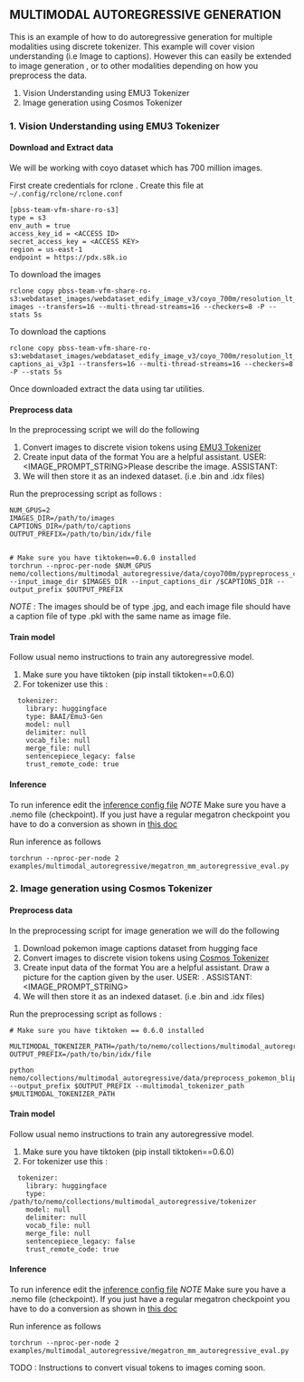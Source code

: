 ## MULTIMODAL AUTOREGRESSIVE GENERATION    
This is an example of how to do autoregressive generation for multiple modalities using discrete tokenizer. This example will cover vision understanding (i.e Image to captions). However this can easily be extended to image generation , or to other modalities depending on how you preprocess the data. 


1. Vision Understanding using EMU3 Tokenizer
2. Image generation using Cosmos Tokenizer

### 1. Vision Understanding using EMU3 Tokenizer

#### Download and Extract data 
We will be working with coyo dataset which has 700 million images. 

First create credentials for rclone . Create this file at `~/.config/rclone/rclone.conf`
```
[pbss-team-vfm-share-ro-s3]
type = s3
env_auth = true
access_key_id = <ACCESS ID>
secret_access_key = <ACCESS KEY>
region = us-east-1
endpoint = https://pdx.s8k.io
```
To download the images
```
rclone copy pbss-team-vfm-share-ro-s3:webdataset_images/webdataset_edify_image_v3/coyo_700m/resolution_lt_720/aspect_ratio_16_9/images images --transfers=16 --multi-thread-streams=16 --checkers=8 -P --stats 5s
```

To download the captions 
```
rclone copy pbss-team-vfm-share-ro-s3:webdataset_images/webdataset_edify_image_v3/coyo_700m/resolution_lt_720/aspect_ratio_16_9/captions_ai_v3p1 captions_ai_v3p1 --transfers=16 --multi-thread-streams=16 --checkers=8 -P --stats 5s
```

Once downloaded extract the data using tar utilities. 


#### Preprocess data
In the preprocessing script we will do the following 
1. Convert images to discrete vision tokens using [EMU3 Tokenizer](https://github.com/baaivision/Emu3) 
2. Create input data of the format <BOS>You are a helpful assistant. USER: <IMAGE_PROMPT_STRING>Please describe the image. ASSISTANT: <CAPTION><EOS>
3. We will then store it as an indexed dataset. (i.e .bin and .idx files)

Run the preprocessing script as follows : 
```
NUM_GPUS=2
IMAGES_DIR=/path/to/images
CAPTIONS_DIR=/path/to/captions
OUTPUT_PREFIX=/path/to/bin/idx/file


# Make sure you have tiktoken==0.6.0 installed
torchrun --nproc-per-node $NUM_GPUS nemo/collections/multimodal_autoregressive/data/coyo700m/pypreprocess_coyo.py --input_image_dir $IMAGES_DIR --input_captions_dir /$CAPTIONS_DIR --output_prefix $OUTPUT_PREFIX
```

*NOTE* : The images should be of type .jpg, and each image file should have a caption file of type .pkl with the same name as image file. 

#### Train model
Follow usual nemo instructions to train any autoregressive model. 
1. Make sure you have tiktoken (pip install tiktoken==0.6.0)
2. For tokenizer use this : 
```
  tokenizer:
    library: huggingface
    type: BAAI/Emu3-Gen
    model: null
    delimiter: null
    vocab_file: null
    merge_file: null
    sentencepiece_legacy: false
    trust_remote_code: true
```

#### Inference 
To run inference edit the [inference config file](examples/multimodal_autoregressive/conf/megatron_mm_ar_inference.yaml)
*NOTE* Make sure you have a .nemo file (checkpoint). If you just have a regular megatron checkpoint you  have to do a conversion as shown in [this doc](https://docs.nvidia.com/nemo-framework/user-guide/latest/llms/gpt/checkpointconversion.html?highlight=convert)

Run inference as follows

```
torchrun --nproc-per-node 2 examples/multimodal_autoregressive/megatron_mm_autoregressive_eval.py
```


### 2. Image generation using Cosmos Tokenizer

#### Preprocess data
In the preprocessing script for image generation we will do the following 
1. Download pokemon image captions dataset from hugging face
2. Convert images to discrete vision tokens using [Cosmos Tokenizer](../../../../nemo/collections/common/video_tokenizers/cosmos_tokenizer.py) 
3. Create input data of the format <BOS>You are a helpful assistant. Draw a picture for the caption given by the user. USER: <CAPTION>. ASSISTANT: <IMAGE_PROMPT_STRING><EOS>
4. We will then store it as an indexed dataset. (i.e .bin and .idx files)

Run the preprocessing script as follows : 
```
# Make sure you have tiktoken == 0.6.0 installed

MULTIMODAL_TOKENIZER_PATH=/path/to/nemo/collections/multimodal_autoregressive/tokenizer
OUTPUT_PREFIX=/path/to/bin/idx/file

python nemo/collections/multimodal_autoregressive/data/preprocess_pokemon_blip_cosmos_tokenizer.py --output_prefix $OUTPUT_PREFIX --multimodal_tokenizer_path $MULTIMODAL_TOKENIZER_PATH
```

#### Train model
Follow usual nemo instructions to train any autoregressive model. 
1. Make sure you have tiktoken (pip install tiktoken==0.6.0)
2. For tokenizer use this : 
```
  tokenizer:
    library: huggingface
    type: /path/to/nemo/collections/multimodal_autoregressive/tokenizer
    model: null
    delimiter: null
    vocab_file: null
    merge_file: null
    sentencepiece_legacy: false
    trust_remote_code: true
```

#### Inference 
To run inference edit the [inference config file](examples/multimodal_autoregressive/conf/megatron_mm_ar_inference.yaml)
*NOTE* Make sure you have a .nemo file (checkpoint). If you just have a regular megatron checkpoint you  have to do a conversion as shown in [this doc](https://docs.nvidia.com/nemo-framework/user-guide/latest/llms/gpt/checkpointconversion.html?highlight=convert)

Run inference as follows

```
torchrun --nproc-per-node 2 examples/multimodal_autoregressive/megatron_mm_autoregressive_eval.py
```

TODO : Instructions to convert visual tokens to images coming soon. 